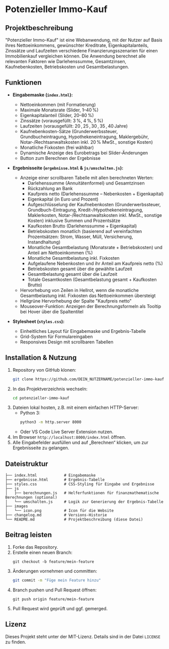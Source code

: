 

# Potenzieller Immo-Kauf

## Projektbeschreibung
"Potenzieller Immo-Kauf" ist eine Webanwendung, mit der Nutzer auf Basis ihres Nettoeinkommens, gewünschter Kreditrate, Eigenkapitalanteils, Zinssätze und Laufzeiten verschiedene Finanzierungsszenarien für einen Immobilienkauf vergleichen können. Die Anwendung berechnet alle relevanten Faktoren wie Darlehenssumme, Gesamtzinsen, Kaufnebenkosten, Betriebskosten und Gesamtbelastungen.

## Funktionen
- **Eingabemaske (`index.html`):**
  - Nettoeinkommen (mit Formatierung)
  - Maximale Monatsrate (Slider, 1–40 %)
  - Eigenkapitalanteil (Slider, 20–80 %)
  - Zinssätze (vorausgefüllt: 3 %, 4 %, 5 %)
  - Laufzeiten (vorausgefüllt: 20 , 25 , 30 , 35 , 40 Jahre)
  - Kaufnebenkosten-Sätze (Grunderwerbssteuer, Grundbucheintragung, Hypothekeneintragung, Maklergebühr, Notar-/Rechtsanwaltskosten inkl. 20 % MwSt., sonstige Kosten)
  - Monatliche Fixkosten (frei wählbar)
  - Dynamische Anzeige des Eurobetrags bei Slider-Änderungen
  - Button zum Berechnen der Ergebnisse

- **Ergebnisseite (`ergebnisse.html` & `js/umschalten.js`):**
  - Anzeige einer scrollbaren Tabelle mit allen berechneten Werten:
    - Darlehenssumme (Annuitätenformel) und Gesamtzinsen
    - Rückzahlung an Bank
    - Kaufpreis netto (Darlehenssumme – Nebenkosten + Eigenkapital)
    - Eigenkapital (in Euro und Prozent)
    - Aufgeschlüsselung der Kaufnebenkosten (Grunderwerbssteuer, Grundbuch-Eintragung, Kredit-/Hypothekeneintragung, Maklerkosten, Notar-/Rechtsanwaltskosten inkl. MwSt., sonstige Kosten) inklusive Summen und Prozentsätze
    - Kaufkosten Brutto (Darlehenssumme + Eigenkapital)
    - Betriebskosten monatlich (basierend auf vereinfachten Prozentsätzen: Strom, Wasser, Müll, Versicherung, Instandhaltung)
    - Monatliche Gesamtbelastung (Monatsrate + Betriebskosten) und Anteil am Nettoeinkommen (%)
    - Monatliche Gesamtbelastung inkl. Fixkosten
    - Aufgelaufene Nebenkosten und ihr Anteil am Kaufpreis netto (%)
    - Betriebskosten gesamt über die gewählte Laufzeit
    - Gesamtbelastung gesamt über die Laufzeit
    - Totale Gesamtkosten (Gesamtbelastung gesamt + Kaufkosten Brutto)
  - Hervorhebung von Zeilen in Hellrot, wenn die monatliche Gesamtbelastung inkl. Fixkosten das Nettoeinkommen übersteigt
  - Hellgrüne Hervorhebung der Spalte "Kaufpreis netto"
  - Mouseover-Funktion: Anzeigen der Berechnungsformeln als Tooltip bei Hover über die Spaltentitel

- **Stylesheet (`styles.css`):**
  - Einheitliches Layout für Eingabemaske und Ergebnis-Tabelle
  - Grid-System für Formulareingaben
  - Responsives Design mit scrollbaren Tabellen

## Installation & Nutzung
1. Repository von GitHub klonen:
   ```bash
   git clone https://github.com/DEIN_NUTZERNAME/potenzieller-immo-kauf.git
   ```
2. In das Projektverzeichnis wechseln:
   ```bash
   cd potenzieller-immo-kauf
   ```
3. Dateien lokal hosten, z.B. mit einem einfachen HTTP-Server:
   - Python 3:
     ```bash
     python3 -m http.server 8000
     ```
   - Oder VS Code Live Server Extension nutzen.
4. Im Browser `http://localhost:8000/index.html` öffnen.
5. Alle Eingabefelder ausfüllen und auf „Berechnen“ klicken, um zur Ergebnis­seite zu gelangen.

## Dateistruktur
```
├── index.html            # Eingabemaske
├── ergebnisse.html       # Ergebnis-Tabelle
├── styles.css            # CSS-Styling für Eingabe und Ergebnisse
├── js
│   ├── berechnungen.js   # Helferfunktionen für finanzmathematische Berechnungen (optional)
│   └── umschalten.js     # Logik zur Generierung der Ergebnis-Tabelle
├── images
│   └── icon.png          # Icon für die Website
├── changelog.md          # Versions-Historie
└── README.md             # Projektbeschreibung (diese Datei)
```

## Beitrag leisten
1. Forke das Repository.
2. Erstelle einen neuen Branch:  
   ```
   git checkout -b feature/mein-feature
   ```
3. Änderungen vornehmen und committen:
   ```bash
   git commit -m "Füge mein Feature hinzu"
   ```
4. Branch pushen und Pull Request öffnen:
   ```
   git push origin feature/mein-feature
   ```
5. Pull Request wird geprüft und ggf. gemerged.

## Lizenz
Dieses Projekt steht unter der MIT-Lizenz. Details sind in der Datei `LICENSE` zu finden.